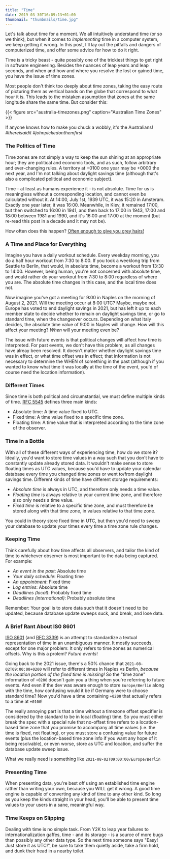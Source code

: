 ```yaml
---
title: "Time"
date: 2019-03-30T16:09:13+01:00
thumbnail: "thumbnails/time.jpg"
---
```


Let's talk about time for a moment. We all intuitively understand time (or so we think), but when it comes to *implementing* time in a computer system, we keep getting it wrong. In this post, I'll lay out the pitfalls and dangers of computerized time, and offer some advice for how to do it right.

Time is a tricky beast - quite possibly one of the trickiest things to get right in software engineering. Besides the nuances of leap years and leap seconds, and when and how and where you resolve the lost or gained time, you have the issue of time zones.

Most people don't think too deeply about time zones, taking the easy route of picturing them as vertical bands on the globe that correspond to what hour it is. This leads to the mistaken assumption that zones at the same longitude share the same time. But consider this:

{{< figure src="australia-timezones.png" caption="Australian Time Zones" >}}

If anyone knows how to make you chuck a wobbly, it's the Australians! *#thereisaidit* *#johnpickedonthemfirst*


### The Politics of Time

Time zones are not simply a way to keep the sun shining at an appropriate hour; they are political and economic tools, and as such, follow arbitrary and ever-changing rules. A territory at +0100 one year may be +0000 the next year, and I'm not talking about daylight savings time (although that's also a complicated political and economic subject).

Time - at least as humans experience it - is not absolute. Time for us is meaningless without a corresponding location, and cannot even be calculated without it. At 14:00, July 1st, 1939 UTC, it was 15:20 in Amsteram. Exactly one year later, it was 16:00. Meanwhile, in Kiev, it remained 17:00, but then switched to 16:00 in 1941, and then back to 17:00 in 1943, 17:00 and 18:00 between 1981 and 1990, and it's 16:00 and 17:00 at the moment (but re-read this post in a decade and it may not be).

How often does this happen? [Often enough to give you grey hairs!](https://www.iana.org/time-zones)


### A Time and Place for Everything

Imagine you have a daily workout schedule. Every weekday morning, you do a half hour workout from 7:30 to 8:00. If you took a weeklong trip from Seattle to Berlin, that would, in absolute time, become a workout from 13:30 to 14:00. However, being human, you're not concerned with absolute time, and would rather do your workout from 7:30 to 8:00 regardless of where you are. The absolute time changes in this case, and the local time does not.

Now imagine you've got a meeting for 9:00 in Naples on the morning of August 2, 2021. Will the meeting occur at 8:00 UTC? Maybe, maybe not. Europe has voted to end daylight savings in 2021, but has left it up to each member state to decide whether to remain on daylight savings time, or go to standard time, when the changeover occurs. Depending on what Italy decides, the absolute time value of 9:00 in Naples will change. How will this affect your meeting? *When* will your meeting even be?

The issue with future events is that political changes will affect how time is interpreted. For past events, we don't have this problem, as all changes have alreay been resolved. It doesn't matter whether daylight savings time was in effect, or what time offset was in effect; that information is not necessary to determine the WHEN of something in the past (although if you wanted to know what time it was locally at the time of the event, you'd of course need the location information).


### Different Times

Since time is both political and circumstantial, we must define multiple kinds of time. [RFC 5545](https://tools.ietf.org/html/rfc5545) defines three main kinds:

* Absolute time: A time value fixed to UTC.
* Fixed time: A time value fixed to a specific time zone.
* Floating time: A time value that is interpreted according to the time zone of the observer.


### Time in a Bottle

With all of these different ways of experiencing time, how do we store it? Ideally, you'd want to store time values in a way such that you don't have to constantly update already stored data. It wouldn't make sense to store floating times as UTC values, because you'd have to update your calendar database every time you changed time zones or went to/from daylight savings time. Different kinds of time have different storage requirements:

* *Absolute time* is always in UTC, and therefore only needs a time value.
* *Floating time* is always relative to your current time zone, and therefore also only needs a time value.
* *Fixed time* is relative to a specific time zone, and must therefore be stored along with that time zone, in values relative to that time zone.

You could in theory store fixed time in UTC, but then you'd need to sweep your database to update your times every time a time zone rule changes.


### Keeping Time

Think carefully about how time affects all observers, and tailor the kind of time to whichever observer is most important to the data being captured. For example:

* *An event in the past*: Absolute time
* *Your daily schedule*: Floating time
* *An appointment*: Fixed time
* *Log entries*: Absolute time
* *Deadlines (local)*: Probably fixed time
* *Deadlines (international)*: Probably absolute time

Remember: Your goal is to store data such that it doesn't need to be updated, because database update sweeps suck, and break, and lose data.


### A Brief Rant About IS0 8601

[ISO 8601](https://www.iso.org/iso-8601-date-and-time-format.html) (and [RFC 3339](https://www.ietf.org/rfc/rfc3339.txt)) is an attempt to standardize a textual representation of time in an unambiguous manner. It mostly succeeds, except for one major problem: It only refers to time zones as numerical offsets. Why is this a prolem? *Future events*!

Going back to the 2021 issue, there's a 50% chance that `2021-08-02T09:00:00+0200` will refer to different times in Naples vs Berlin, *because the location portion of the fixed time is missing!* So the "time zone" information of `+0200` doesn't gain you a thing when you're referring to future events. And even if the dev was aware enough to store `Europe/Berlin` along with the time, how confusing would it be if Germany were to choose standard time? Now you'd have a time containing `+0200` that actually refers to a time at `+0100`!

The really annoying part is that a time without a timezone offset specifier is considered by the standard to be in local (floating) time. So you must either break the spec with a special rule that no-offset time refers to a location-based time zone that you promise to accompany all time values (i.e. the time is fixed, not floating), or you must store a confusing value for future events (plus the location-based time zone info if you want any hope of it being resolvable), or even worse, store as UTC and location, and suffer the database update sweep issue.

What we really need is something like `2021-08-02T09:00:00/Europe/Berlin`


### Presenting Time

When presenting data, you're best off using an established time engine rather than writing your own, because you WILL get it wrong. A good time engine is capable of converting any kind of time to any other kind. So long as you keep the kinds straight in your head, you'll be able to present time values to your users in a sane, meaningful way.


### Time Keeps on Slipping

Dealing with time is no simple task. From Y2K to leap year failures to internationalization gaffes, time - and its storage - is a source of more bugs than possibly any other data type. So the next time someone says "Easy! Just store it as UTC!", be sure to take them quietly aside, take a firm hold, and dunk their head in a nearby toilet.
